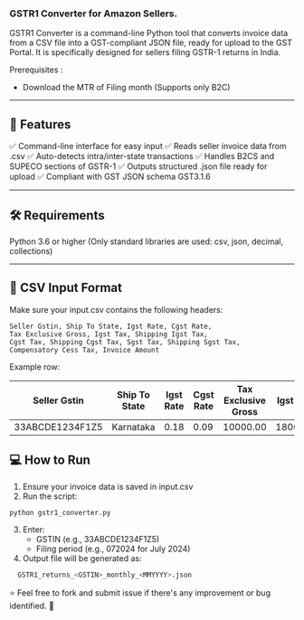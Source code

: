 ### GSTR1 Converter for Amazon Sellers. 

GSTR1 Converter is a command-line Python tool that converts invoice data from a CSV file into a GST-compliant JSON file, ready for upload to the GST Portal. It is specifically designed for sellers filing GSTR-1 returns in India.

Prerequisites : 
* Download the MTR of Filing month (Supports only B2C)
---------------------------

🚀 Features
----
✅ Command-line interface for easy input
✅ Reads seller invoice data from .csv
✅ Auto-detects intra/inter-state transactions
✅ Handles B2CS and SUPECO sections of GSTR-1
✅ Outputs structured .json file ready for upload
✅ Compliant with GST JSON schema GST3.1.6

-----------------

🛠 Requirements
----
Python 3.6 or higher
(Only standard libraries are used: csv, json, decimal, collections)

----------

## 📁 CSV Input Format

Make sure your input.csv contains the following headers:

  ```text
  Seller Gstin, Ship To State, Igst Rate, Cgst Rate,
  Tax Exclusive Gross, Igst Tax, Shipping Igst Tax,
  Cgst Tax, Shipping Cgst Tax, Sgst Tax, Shipping Sgst Tax,
  Compensatory Cess Tax, Invoice Amount
```
Example row:

| Seller Gstin     | Ship To State | Igst Rate | Cgst Rate | Tax Exclusive Gross | Igst Tax | Invoice Amount |
|------------------|---------------|-----------|-----------|---------------------|----------|----------------|
| 33ABCDE1234F1Z5  | Karnataka     | 0.18      | 0.09      | 10000.00            | 1800.00  | 11800.00       |

## 💻 How to Run
1. Ensure your invoice data is saved in input.csv
2. Run the script:
```bash
python gstr1_converter.py
```
3. Enter:
    * GSTIN (e.g., 33ABCDE1234F1Z5)
    * Filing period (e.g., 072024 for July 2024)
4. Output file will be generated as:
```bash
  GSTR1_returns_<GSTIN>_monthly_<MMYYYY>.json
```

⭐ Feel free to fork and submit issue if there's any improvement or bug identified.  🙌

